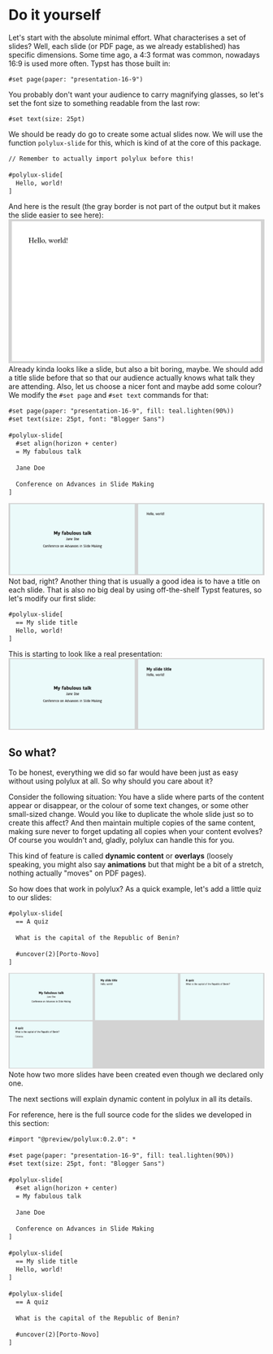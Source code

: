 # Do it yourself

Let's start with the absolute minimal effort.
What characterises a set of slides?
Well, each slide (or PDF page, as we already established) has specific dimensions.
Some time ago, a 4:3 format was common, nowadays 16:9 is used more often.
Typst has those built in:
```typ
#set page(paper: "presentation-16-9")
```
You probably don't want your audience to carry magnifying glasses, so let's set
the font size to something readable from the last row:
```typ
#set text(size: 25pt)
```
We should be ready do go to create some actual slides now.
We will use the function `polylux-slide` for this, which is kind of at the core
of this package.
```typ
// Remember to actually import polylux before this!

#polylux-slide[
  Hello, world!
]
```
And here is the result (the gray border is not part of the output but it makes
the slide easier to see here):
![helloworld](hello-world.png)
Already kinda looks like a slide, but also a bit boring, maybe.
We should add a title slide before that so that our audience actually knows what
talk they are attending.
Also, let us choose a nicer font and maybe add some colour?
We modify the `#set page` and `#set text` commands for that:
```typ
#set page(paper: "presentation-16-9", fill: teal.lighten(90%))
#set text(size: 25pt, font: "Blogger Sans")

#polylux-slide[
  #set align(horizon + center)
  = My fabulous talk

  Jane Doe

  Conference on Advances in Slide Making
]
```
![titleslide](title-slide.png)
Not bad, right?
Another thing that is usually a good idea is to have a title on each slide.
That is also no big deal by using off-the-shelf Typst features, so let's modify
our first slide:
```typ
#polylux-slide[
  == My slide title
  Hello, world!
]
```
This is starting to look like a real presentation:
![slidetitle](slide-title.png)

## So what?
To be honest, everything we did so far would have been just as easy without
using polylux at all.
So why should you care about it?

Consider the following situation:
You have a slide where parts of the content appear or disappear, or the colour
of some text changes, or some other small-sized change.
Would you like to duplicate the whole slide just so to create this affect?
And then maintain multiple copies of the same content, making sure never to
forget updating all copies when your content evolves?
Of course you wouldn't and, gladly, polylux can handle this for you.

This kind of feature is called **dynamic content** or **overlays** (loosely
speaking, you might also say **animations** but that might be a bit of a stretch,
nothing actually "moves" on PDF pages).

So how does that work in polylux?
As a quick example, let's add a little quiz to our slides:
```typ
#polylux-slide[
  == A quiz

  What is the capital of the Republic of Benin?

  #uncover(2)[Porto-Novo]
]
```
![quiz](quiz.png)
Note how two more slides have been created even though we declared only one.

The next sections will explain dynamic content in polylux in all its details.

For reference, here is the full source code for the slides we developed in this
section:
```typ
#import "@preview/polylux:0.2.0": *

#set page(paper: "presentation-16-9", fill: teal.lighten(90%))
#set text(size: 25pt, font: "Blogger Sans")

#polylux-slide[
  #set align(horizon + center)
  = My fabulous talk

  Jane Doe

  Conference on Advances in Slide Making
]

#polylux-slide[
  == My slide title
  Hello, world!
]

#polylux-slide[
  == A quiz

  What is the capital of the Republic of Benin?

  #uncover(2)[Porto-Novo]
]
```

